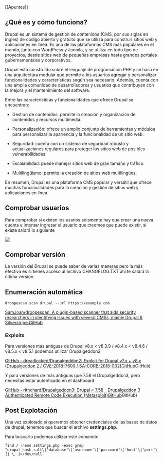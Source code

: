 [[Apuntes]]
## ¿Qué es y cómo funciona?

Drupal es un sistema de gestión de contenidos (CMS, por sus siglas en inglés) de código abierto y gratuito que se utiliza para construir sitios web y aplicaciones en línea. Es una de las plataformas CMS más populares en el mundo, junto con WordPress y Joomla, y se utiliza en todo tipo de proyectos, desde sitios web de pequeñas empresas hasta grandes portales gubernamentales y corporativos.

Drupal está construido sobre el lenguaje de programación PHP y se basa en una arquitectura modular que permite a los usuarios agregar y personalizar funcionalidades y características según sea necesario. Además, cuenta con una amplia comunidad de desarrolladores y usuarios que contribuyen con la mejora y el mantenimiento del software.

Entre las características y funcionalidades que ofrece Drupal se encuentran:

- Gestión de contenidos: permite la creación y organización de contenidos y recursos multimedia.

- Personalización: ofrece un amplio conjunto de herramientas y módulos para personalizar la apariencia y la funcionalidad de un sitio web.

- Seguridad: cuenta con un sistema de seguridad robusto y actualizaciones regulares para proteger los sitios web de posibles vulnerabilidades.

- Escalabilidad: puede manejar sitios web de gran tamaño y tráfico.

- Multilingüismo: permite la creación de sitios web multilingües.

En resumen, Drupal es una plataforma CMS popular y versátil que ofrece muchas funcionalidades para la creación y gestión de sitios web y aplicaciones en línea.

## Comprobar usuarios

Para comprobar si existen los usarios solamente hay que crear una nueva cuenta e intentar ingresar el usuario que creemos que puede existir, si existe saldrá lo siguiente

![](https://j4ckie0x17.gitbook.io/~gitbook/image?url=https%3A%2F%2F1367155054-files.gitbook.io%2F%7E%2Ffiles%2Fv0%2Fb%2Fgitbook-x-prod.appspot.com%2Fo%2Fspaces%252FqCnBDYTntMpZLlwqTWcg%252Fuploads%252FT0aZXrdQOqWp3TprVwhT%252Fimagen.png%3Falt%3Dmedia%26token%3D2cbf756d-ac95-43f6-839d-d1dd8c16ca69&width=768&dpr=4&quality=100&sign=a1da01019d9745582356a3b325357dda52ff303400df8d223b83fc96e55443c3)

## Comprobar versión

La versión del Drupal se puede saber de varias maneras pero la más efectiva es si tienes acceso al archivo CHANGELOG.TXT ahí te saldrá la última version.

## Enumeración automática

```
droopescan scan drupal --url https://example.com
```

[SamJoan/droopescan: A plugin-based scanner that aids security researchers in identifying issues with several CMSs, mainly Drupal & Silverstripe.GitHub](https://github.com/SamJoan/droopescan)

### Exploits

Para versiones más antiguas de Drupal v8.x < v8.3.9 / v8.4.x < v8.4.6 / v8.5.x < v8.5.1 podemos utilizar Drupalgeddon2

[GitHub - dreadlocked/Drupalgeddon2: Exploit for Drupal v7.x + v8.x (Drupalgeddon 2 / CVE-2018-7600 / SA-CORE-2018-002)GitHub](Drupalgeddon%202%20/%20CVE-2018-7600%20/%20SA-CORE-2018-002)GitHub)

Y para versiones de más antiguas que 7.58 el Drupalgeddon3, pero necesitas estar autenticado en el dashboard

[GitHub - rithchard/Drupalgeddon3: Drupal < 7.58 - Drupalgeddon 3 Authenticated Remote Code Execution (Metasploit)GitHub](Metasploit)GitHub)

## Post Explotación

Una vez explotado si queremos obtener credenciales de las bases de datos de drupal, tenemos que buscar el archivo **settings.php.**

Para buscarlo podemos utilizar este comando:

```
find / -name settings.php -exec grep "drupal_hash_salt\|'database'\|'username'\|'password'\|'host'\|'port'\|'driver'\|'prefix'" {} \; 2>/dev/null
```